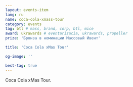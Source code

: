 ```yaml
---
layout: events-item
lang: ru
name: coca-cola-xmass-tour
category: events
tag: btl # mass, brand, corp, btl, mice
award: ukrawards # eventarizacia, ukrawards, propeller
prize: 'Бронза в номинации Массовый Ивент'

title: 'Coca Cola xMas Tour'

og-image: ''

best-tag: true
---
```


Coca Cola xMas Tour.
